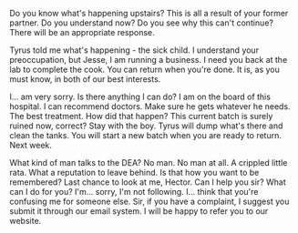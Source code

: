 Do you know what's happening upstairs? This is all a result of your former partner. Do you understand now? Do you see why this can't continue? There will be an appropriate response. 

Tyrus told me what's happening - the sick child. I understand your preoccupation, but Jesse, I am running a business. I need you back at the lab to complete the cook. You can return when you're done. It is, as you must know, in both of our best interests. 

I... am very sorry. Is there anything I can do? I am on the board of this hospital. I can recommend doctors. Make sure he gets whatever he needs. The best treatment. How did that happen? This current batch is surely ruined now, correct? Stay with the boy. Tyrus will dump what's there and clean the tanks. You will start a new batch when you are ready to return. Next week. 

What kind of man talks to the DEA? No man. No man at all. A crippled little rata. What a reputation to leave behind. Is that how you want to be remembered? Last chance to look at me, Hector. Can I help you sir? What can I do for you? I'm... sorry, I'm not following. I... think that you're confusing me for someone else. Sir, if you have a complaint, I suggest you submit it through our email system. I will be happy to refer you to our website. 
